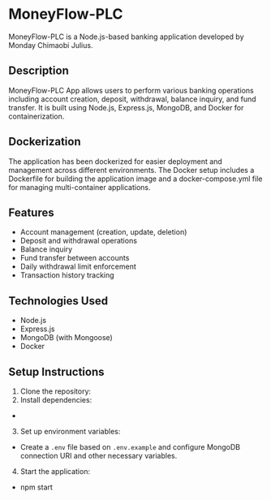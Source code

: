 # MoneyFlow-PLC

MoneyFlow-PLC is a Node.js-based banking application developed by Monday Chimaobi Julius.

## Description

MoneyFlow-PLC App allows users to perform various banking operations including account creation, deposit, withdrawal, balance inquiry, and fund transfer. It is built using Node.js, Express.js, MongoDB, and Docker for containerization.

## Dockerization

The application has been dockerized for easier deployment and management across different environments. The Docker setup includes a Dockerfile for building the application image and a docker-compose.yml file for managing multi-container applications.

## Features

- Account management (creation, update, deletion)
- Deposit and withdrawal operations
- Balance inquiry
- Fund transfer between accounts
- Daily withdrawal limit enforcement
- Transaction history tracking

## Technologies Used

- Node.js
- Express.js
- MongoDB (with Mongoose)
- Docker

## Setup Instructions

1. Clone the repository:
2. Install dependencies:
- 
3. Set up environment variables:
- Create a `.env` file based on `.env.example` and configure MongoDB connection URI and other necessary variables.

4. Start the application:
- npm start